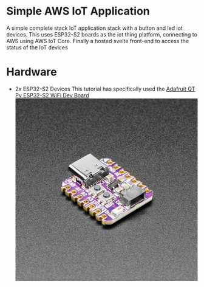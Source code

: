 # Simple AWS IoT Application
A simple complete stack IoT application stack with a button and led iot devices. This uses ESP32-S2 boards as the iot thing platform, connecting to AWS using AWS IoT Core. Finally a hosted svelte front-end to access the status of the IoT devices

# Hardware
* 2x ESP32-S2 Devices
  This tutorial has specifically used the [Adafruit QT Py ESP32-S2 WiFi Dev Board](https://shop.pimoroni.com/products/adafruit-qt-py-esp32-s2-wifi-dev-board-with-stemma-qt?variant=39620155932755)
  ![Image of the Adafruit QT Py ESP32-S2](./assets/readme/esp32-s2.jpg)
